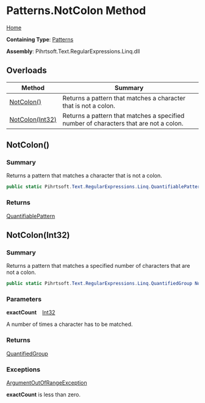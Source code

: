 # Patterns\.NotColon Method

[Home](../../../../../../README.md)

**Containing Type**: [Patterns](../README.md)

**Assembly**: Pihrtsoft\.Text\.RegularExpressions\.Linq\.dll

## Overloads

| Method | Summary |
| ------ | ------- |
| [NotColon()](#Pihrtsoft_Text_RegularExpressions_Linq_Patterns_NotColon) | Returns a pattern that matches a character that is not a colon\. |
| [NotColon(Int32)](#Pihrtsoft_Text_RegularExpressions_Linq_Patterns_NotColon_System_Int32_) | Returns a pattern that matches a specified number of characters that are not a colon\. |

## NotColon\(\) <a name="Pihrtsoft_Text_RegularExpressions_Linq_Patterns_NotColon"></a>

### Summary

Returns a pattern that matches a character that is not a colon\.

```csharp
public static Pihrtsoft.Text.RegularExpressions.Linq.QuantifiablePattern NotColon()
```

### Returns

[QuantifiablePattern](../../QuantifiablePattern/README.md)

## NotColon\(Int32\) <a name="Pihrtsoft_Text_RegularExpressions_Linq_Patterns_NotColon_System_Int32_"></a>

### Summary

Returns a pattern that matches a specified number of characters that are not a colon\.

```csharp
public static Pihrtsoft.Text.RegularExpressions.Linq.QuantifiedGroup NotColon(int exactCount)
```

### Parameters

**exactCount** &ensp; [Int32](https://docs.microsoft.com/en-us/dotnet/api/system.int32)

A number of times a character has to be matched\.

### Returns

[QuantifiedGroup](../../QuantifiedGroup/README.md)

### Exceptions

[ArgumentOutOfRangeException](https://docs.microsoft.com/en-us/dotnet/api/system.argumentoutofrangeexception)

**exactCount** is less than zero\.

